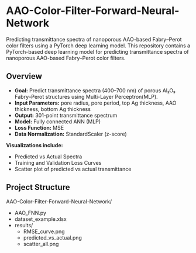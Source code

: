 # AAO-Color-Filter-Forward-Neural-Network
Predicting transmittance spectra of nanoporous AAO-based Fabry–Perot color filters using a PyTorch deep learning model.
This repository contains a PyTorch-based deep learning model for predicting transmittance spectra of nanoporous AAO-based Fabry–Perot color filters.

##  Overview
- **Goal:** Predict transmittance spectra (400–700 nm) of porous Al₂O₃ Fabry–Perot structures using Multi-Layer Perceptron(MLP).
- **Input Parameters:** pore radius, pore period, top Ag thickness, AAO thickness, bottom Ag thickness  
- **Output:** 301-point transmittance spectrum  
- **Model:** Fully connected ANN (MLP)
- **Loss Function:** MSE  
- **Data Normalization:** StandardScaler (z-score)

**Visualizations include:**
- Predicted vs Actual Spectra  
- Training and Validation Loss Curves  
- Scatter plot of predicted vs actual transmittance  

## Project Structure
AAO-Color-Filter-Forward-Neural-Network/
- AAO_FNN.py
- dataset_example.xlsx
- results/
  - RMSE_curve.png
  - predicted_vs_actual.png
  - scatter_all.png
